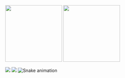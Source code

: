 <img height="180em" src="https://github-readme-stats.vercel.app/api/top-langs/?username=alan-kon&theme=dracula"/>
<img height="180em" src="https://github-readme-stats.vercel.app/api?username=alan-kon&show_icons=true&theme=dracula"/>

[<img src = "https://img.shields.io/badge/instagram-%23E4405F.svg?&style=for-the-badge&logo=instagram&logoColor=white">](https://www.instagram.com/alan.kon/) [<img src="https://img.shields.io/badge/Gmail-D14836?style=for-the-badge&logo=gmail&logoColor=white" target="_blank">](mailto:alan.b.kon@gmail.com)</a>
![Snake animation](https://github.com/alan-kon/alan-kon/blob/output/github-contribution-grid-snake.svg)
